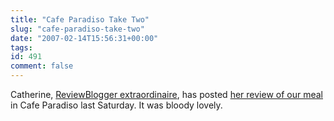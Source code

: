 ```yaml
---
title: "Cafe Paradiso Take Two"
slug: "cafe-paradiso-take-two"
date: "2007-02-14T15:56:31+00:00"
tags:
id: 491
comment: false
---
```


Catherine, [ReviewBlogger extraordinaire](http://reviewblogs.loudervoice.com/catherine), has posted [her review of our meal](http://reviewblogs.loudervoice.com/catherine/2007/02/11/yummy-yummy-yummy/) in Cafe Paradiso last Saturday. It was bloody lovely.
